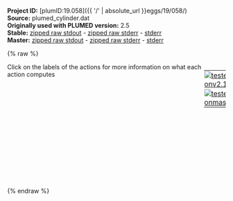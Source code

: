 **Project ID:** [plumID:19.058]({{ '/' | absolute_url }}eggs/19/058/)  
**Source:** plumed_cylinder.dat  
**Originally used with PLUMED version:** 2.5  
**Stable:** [zipped raw stdout](plumed_cylinder.dat.plumed.stdout.txt.zip) - [zipped raw stderr](plumed_cylinder.dat.plumed.stderr.txt.zip) - [stderr](plumed_cylinder.dat.plumed.stderr)  
**Master:** [zipped raw stdout](plumed_cylinder.dat.plumed_master.stdout.txt.zip) - [zipped raw stderr](plumed_cylinder.dat.plumed_master.stderr.txt.zip) - [stderr](plumed_cylinder.dat.plumed_master.stderr)  

{% raw %}
<div style="width: 100%; float:left">
<div style="width: 90%; float:left" id="value_details_data/plumed_cylinder.dat"> Click on the labels of the actions for more information on what each action computes </div>
<div style="width: 10%; float:left"><table><tr><td style="padding:1px"><a href="plumed_cylinder.dat.plumed.stderr"><img src="https://img.shields.io/badge/v2.10-passing-green.svg" alt="tested onv2.10" /></a></td></tr><tr><td style="padding:1px"><a href="plumed_cylinder.dat.plumed_master.stderr"><img src="https://img.shields.io/badge/master-passing-green.svg" alt="tested onmaster" /></a></td></tr></table></div></div>
<pre style="width=97%;">
<span style="color:blue" class="comment"># com1 is the COM of one triangular face of the prism, com2 of the other. The orientation is given by the vector from com1 to com2 </span>
<span class="plumedtooltip" style="color:green">COM<span class="right">Calculate the center of mass for a group of atoms. <a href="https://www.plumed.org/doc-master/user-doc/html/_c_o_m.html" style="color:green">More details</a><i></i></span></span> <span class="plumedtooltip">ATOMS<span class="right">the list of atoms which are involved the virtual atom's definition<i></i></span></span>=3,25,39 <span class="plumedtooltip">LABEL<span class="right">a label for the action so that its output can be referenced in the input to other actions<i></i></span></span>=<b name="data/plumed_cylinder.datcom1" onclick='showPath("data/plumed_cylinder.dat","data/plumed_cylinder.datcom1","data/plumed_cylinder.datcom1","violet")'>com1</b><span style="display:none;" id="data/plumed_cylinder.datcom1">The COM action with label <b>com1</b> calculates the following quantities:<table  align="center" frame="void" width="95%" cellpadding="5%"><tr><td width="5%"><b> Quantity </b>  </td><td width="5%"><b> Type </b>  </td><td><b> Description </b> </td></tr><tr><td width="5%">com1</td><td width="5%"><font color="violet">atoms</font></td><td>virtual atom calculated by COM action</td></tr></table></span>
<span class="plumedtooltip" style="color:green">COM<span class="right">Calculate the center of mass for a group of atoms. <a href="https://www.plumed.org/doc-master/user-doc/html/_c_o_m.html" style="color:green">More details</a><i></i></span></span> <span class="plumedtooltip">ATOMS<span class="right">the list of atoms which are involved the virtual atom's definition<i></i></span></span>=49,69,81 <span class="plumedtooltip">LABEL<span class="right">a label for the action so that its output can be referenced in the input to other actions<i></i></span></span>=<b name="data/plumed_cylinder.datcom2" onclick='showPath("data/plumed_cylinder.dat","data/plumed_cylinder.datcom2","data/plumed_cylinder.datcom2","violet")'>com2</b><span style="display:none;" id="data/plumed_cylinder.datcom2">The COM action with label <b>com2</b> calculates the following quantities:<table  align="center" frame="void" width="95%" cellpadding="5%"><tr><td width="5%"><b> Quantity </b>  </td><td width="5%"><b> Type </b>  </td><td><b> Description </b> </td></tr><tr><td width="5%">com2</td><td width="5%"><font color="violet">atoms</font></td><td>virtual atom calculated by COM action</td></tr></table></span>
<br/><span style="color:blue" class="comment"># inplane distance between com1 and com2</span>
<span id="data/plumed_cylinder.datd1_short"><b name="data/plumed_cylinder.datd1" onclick='showPath("data/plumed_cylinder.dat","data/plumed_cylinder.datd1","data/plumed_cylinder.datd1_shortcut","blue")'>d1</b><span style="display:none;" id="data/plumed_cylinder.datd1_shortcut">The INPLANEDISTANCES action with label <b>d1</b> calculates the following quantities:<table  align="center" frame="void" width="95%" cellpadding="5%"><tr><td width="5%"><b> Quantity </b>  </td><td width="5%"><b> Type </b>  </td><td><b> Description </b> </td></tr><tr><td width="5%">d1</td><td width="5%"><font color="blue">vector</font></td><td>the INPLANEDISTANCE between each of the atoms specified using the GROUP keyword and atom A in the plane perpendicular to the vector connecting the atoms specified using VECTORSTART and VECTOREND</td></tr><tr><td width="5%">d1_min</td><td width="5%"><font color="black">scalar</font></td><td>the minimum colvar</td></tr></table></span>: <span class="plumedtooltip" style="color:green">INPLANEDISTANCES<span class="right">Calculate the distance between a pair of atoms in the plane This action is <a class="toggler" href='javascript:;' onclick='toggleDisplay("data/plumed_cylinder.datd1");'>a shortcut</a>. <a href="https://www.plumed.org/doc-master/user-doc/html/_i_n_p_l_a_n_e_d_i_s_t_a_n_c_e_s.html">More details</a><i></i></span></span> <span class="plumedtooltip">VECTORSTART<span class="right">The first atom position that is used to define the normal to the plane of interest<i></i></span></span>=<b name="data/plumed_cylinder.datcom1">com1</b> <span class="plumedtooltip">VECTOREND<span class="right">The second atom position that is used to defin the normal to the plane of interest<i></i></span></span>=<b name="data/plumed_cylinder.datcom2">com2</b> <span class="plumedtooltip">GROUP<span class="right">calculate distance for each distinct set of three atoms in the group<i></i></span></span>=1-162 <span class="plumedtooltip">MIN<span class="right">calculate the minimum value<i></i></span></span>={BETA=5} 
</span><span id="data/plumed_cylinder.datd1_long" style="display:none;"><span style="color:blue" class="comment"># PLUMED interprets the command:
</span><span class="toggler" style="color:red" onclick='toggleDisplay("data/plumed_cylinder.datd1")'># d1: INPLANEDISTANCES VECTORSTART=com1 VECTOREND=com2 GROUP=1-162 MIN={BETA=5} </span>
<span style="color:blue" class="comment"># as follows (Click the red comment above to revert to the short version of the input):</span>
<b name="data/plumed_cylinder.datd1_dis" onclick='showPath("data/plumed_cylinder.dat","data/plumed_cylinder.datd1_dis","data/plumed_cylinder.datd1_dis","blue")'>d1_dis</b><span style="display:none;" id="data/plumed_cylinder.datd1_dis">The DISTANCE action with label <b>d1_dis</b> calculates the following quantities:<table  align="center" frame="void" width="95%" cellpadding="5%"><tr><td width="5%"><b> Quantity </b>  </td><td width="5%"><b> Type </b>  </td><td><b> Description </b> </td></tr><tr><td width="5%">d1_dis</td><td width="5%"><font color="blue">vector</font></td><td>the DISTANCE for each set of specified atoms</td></tr></table></span>: <span class="plumedtooltip" style="color:green">DISTANCE<span class="right">Calculate the distance between a pair of atoms. <a href="https://www.plumed.org/doc-master/user-doc/html/_d_i_s_t_a_n_c_e.html" style="color:green">More details</a><i></i></span></span> <span class="plumedtooltip">ATOMS1<span class="right">the pair of atom that we are calculating the distance between<i></i></span></span>=<b name="data/plumed_cylinder.datcom1">com1</b>,1 <span class="plumedtooltip">ATOMS2<span class="right">the pair of atom that we are calculating the distance between<i></i></span></span>=<b name="data/plumed_cylinder.datcom1">com1</b>,2 <span class="plumedtooltip">ATOMS3<span class="right">the pair of atom that we are calculating the distance between<i></i></span></span>=<b name="data/plumed_cylinder.datcom1">com1</b>,3 <span class="plumedtooltip">ATOMS4<span class="right">the pair of atom that we are calculating the distance between<i></i></span></span>=<b name="data/plumed_cylinder.datcom1">com1</b>,4 <span class="plumedtooltip">ATOMS5<span class="right">the pair of atom that we are calculating the distance between<i></i></span></span>=<b name="data/plumed_cylinder.datcom1">com1</b>,5     <span style="color:blue" class="comment"># Action input conctinues with 157 further ATOMSn keywords, </span>
<b name="data/plumed_cylinder.datd1_ang" onclick='showPath("data/plumed_cylinder.dat","data/plumed_cylinder.datd1_ang","data/plumed_cylinder.datd1_ang","blue")'>d1_ang</b><span style="display:none;" id="data/plumed_cylinder.datd1_ang">The ANGLE action with label <b>d1_ang</b> calculates the following quantities:<table  align="center" frame="void" width="95%" cellpadding="5%"><tr><td width="5%"><b> Quantity </b>  </td><td width="5%"><b> Type </b>  </td><td><b> Description </b> </td></tr><tr><td width="5%">d1_ang</td><td width="5%"><font color="blue">vector</font></td><td>the ANGLE for each set of specified atoms</td></tr></table></span>: <span class="plumedtooltip" style="color:green">ANGLE<span class="right">Calculate an angle. <a href="https://www.plumed.org/doc-master/user-doc/html/_a_n_g_l_e.html" style="color:green">More details</a><i></i></span></span> <span class="plumedtooltip">ATOMS1<span class="right">the list of atoms involved in this collective variable (either 3 or 4 atoms)<i></i></span></span>=<b name="data/plumed_cylinder.datcom2">com2</b>,<b name="data/plumed_cylinder.datcom1">com1</b>,1 <span class="plumedtooltip">ATOMS2<span class="right">the list of atoms involved in this collective variable (either 3 or 4 atoms)<i></i></span></span>=<b name="data/plumed_cylinder.datcom2">com2</b>,<b name="data/plumed_cylinder.datcom1">com1</b>,2 <span class="plumedtooltip">ATOMS3<span class="right">the list of atoms involved in this collective variable (either 3 or 4 atoms)<i></i></span></span>=<b name="data/plumed_cylinder.datcom2">com2</b>,<b name="data/plumed_cylinder.datcom1">com1</b>,3 <span class="plumedtooltip">ATOMS4<span class="right">the list of atoms involved in this collective variable (either 3 or 4 atoms)<i></i></span></span>=<b name="data/plumed_cylinder.datcom2">com2</b>,<b name="data/plumed_cylinder.datcom1">com1</b>,4 <span class="plumedtooltip">ATOMS5<span class="right">the list of atoms involved in this collective variable (either 3 or 4 atoms)<i></i></span></span>=<b name="data/plumed_cylinder.datcom2">com2</b>,<b name="data/plumed_cylinder.datcom1">com1</b>,5     <span style="color:blue" class="comment"># Action input conctinues with 157 further ATOMSn keywords, </span>
<b name="data/plumed_cylinder.datd1" onclick='showPath("data/plumed_cylinder.dat","data/plumed_cylinder.datd1","data/plumed_cylinder.datd1","blue")'>d1</b><span style="display:none;" id="data/plumed_cylinder.datd1">The CUSTOM action with label <b>d1</b> calculates the following quantities:<table  align="center" frame="void" width="95%" cellpadding="5%"><tr><td width="5%"><b> Quantity </b>  </td><td width="5%"><b> Type </b>  </td><td><b> Description </b> </td></tr><tr><td width="5%">d1</td><td width="5%"><font color="blue">vector</font></td><td>the vector obtained by doing an element-wise application of an arbitrary function to the input vectors</td></tr></table></span>: <span class="plumedtooltip" style="color:green">CUSTOM<span class="right">Calculate a combination of variables using a custom expression. <a href="https://www.plumed.org/doc-master/user-doc/html/_c_u_s_t_o_m.html" style="color:green">More details</a><i></i></span></span> <span class="plumedtooltip">PERIODIC<span class="right">if the output of your function is periodic then you should specify the periodicity of the function<i></i></span></span>=NO <span class="plumedtooltip">FUNC<span class="right">the function you wish to evaluate<i></i></span></span>=x*sin(y) <span class="plumedtooltip">ARG<span class="right">the values input to this function<i></i></span></span>=<b name="data/plumed_cylinder.datd1_dis">d1_dis</b>,<b name="data/plumed_cylinder.datd1_ang">d1_ang</b>
<b name="data/plumed_cylinder.datd1_me_min" onclick='showPath("data/plumed_cylinder.dat","data/plumed_cylinder.datd1_me_min","data/plumed_cylinder.datd1_me_min","blue")'>d1_me_min</b><span style="display:none;" id="data/plumed_cylinder.datd1_me_min">The CUSTOM action with label <b>d1_me_min</b> calculates the following quantities:<table  align="center" frame="void" width="95%" cellpadding="5%"><tr><td width="5%"><b> Quantity </b>  </td><td width="5%"><b> Type </b>  </td><td><b> Description </b> </td></tr><tr><td width="5%">d1_me_min</td><td width="5%"><font color="blue">vector</font></td><td>the vector obtained by doing an element-wise application of an arbitrary function to the input vectors</td></tr></table></span>: <span class="plumedtooltip" style="color:green">CUSTOM<span class="right">Calculate a combination of variables using a custom expression. <a href="https://www.plumed.org/doc-master/user-doc/html/_c_u_s_t_o_m.html" style="color:green">More details</a><i></i></span></span> <span class="plumedtooltip">ARG<span class="right">the values input to this function<i></i></span></span>=<b name="data/plumed_cylinder.datd1">d1</b> <span class="plumedtooltip">FUNC<span class="right">the function you wish to evaluate<i></i></span></span>=exp(5/x) <span class="plumedtooltip">PERIODIC<span class="right">if the output of your function is periodic then you should specify the periodicity of the function<i></i></span></span>=NO
<b name="data/plumed_cylinder.datd1_mec_min" onclick='showPath("data/plumed_cylinder.dat","data/plumed_cylinder.datd1_mec_min","data/plumed_cylinder.datd1_mec_min","black")'>d1_mec_min</b><span style="display:none;" id="data/plumed_cylinder.datd1_mec_min">The SUM action with label <b>d1_mec_min</b> calculates the following quantities:<table  align="center" frame="void" width="95%" cellpadding="5%"><tr><td width="5%"><b> Quantity </b>  </td><td width="5%"><b> Type </b>  </td><td><b> Description </b> </td></tr><tr><td width="5%">d1_mec_min</td><td width="5%"><font color="black">scalar</font></td><td>the sum of all the elements in the input vector</td></tr></table></span>: <span class="plumedtooltip" style="color:green">SUM<span class="right">Calculate the sum of the arguments <a href="https://www.plumed.org/doc-master/user-doc/html/_s_u_m.html" style="color:green">More details</a><i></i></span></span> <span class="plumedtooltip">ARG<span class="right">the values input to this function<i></i></span></span>=<b name="data/plumed_cylinder.datd1_me_min">d1_me_min</b> <span class="plumedtooltip">PERIODIC<span class="right">if the output of your function is periodic then you should specify the periodicity of the function<i></i></span></span>=NO
<b name="data/plumed_cylinder.datd1_min" onclick='showPath("data/plumed_cylinder.dat","data/plumed_cylinder.datd1_min","data/plumed_cylinder.datd1_min","black")'>d1_min</b><span style="display:none;" id="data/plumed_cylinder.datd1_min">The CUSTOM action with label <b>d1_min</b> calculates the following quantities:<table  align="center" frame="void" width="95%" cellpadding="5%"><tr><td width="5%"><b> Quantity </b>  </td><td width="5%"><b> Type </b>  </td><td><b> Description </b> </td></tr><tr><td width="5%">d1_min</td><td width="5%"><font color="black">scalar</font></td><td>an arbitrary function</td></tr></table></span>: <span class="plumedtooltip" style="color:green">CUSTOM<span class="right">Calculate a combination of variables using a custom expression. <a href="https://www.plumed.org/doc-master/user-doc/html/_c_u_s_t_o_m.html" style="color:green">More details</a><i></i></span></span> <span class="plumedtooltip">ARG<span class="right">the values input to this function<i></i></span></span>=<b name="data/plumed_cylinder.datd1_mec_min">d1_mec_min</b> <span class="plumedtooltip">FUNC<span class="right">the function you wish to evaluate<i></i></span></span>=5/log(x) <span class="plumedtooltip">PERIODIC<span class="right">if the output of your function is periodic then you should specify the periodicity of the function<i></i></span></span>=NO
<span style="color:blue"># --- End of included input --- </span></span><br/><span class="plumedtooltip" style="color:green">MOVINGRESTRAINT<span class="right">Add a time-dependent, harmonic restraint on one or more variables. <a href="https://www.plumed.org/doc-master/user-doc/html/_m_o_v_i_n_g_r_e_s_t_r_a_i_n_t.html" style="color:green">More details</a><i></i></span></span> ...
    <span class="plumedtooltip">ARG<span class="right">the labels of the scalars on which the bias will act<i></i></span></span>=<b name="data/plumed_cylinder.datd1">d1.min</b>
    <span class="plumedtooltip">STEP0<span class="right">This keyword appears multiple times as STEPx with x=0,1,2,<i></i></span></span>=0      <span class="plumedtooltip">AT0<span class="right">ATx is equal to the position of the restraint at time STEPx<i></i></span></span>=0.5  <span class="plumedtooltip">KAPPA0<span class="right">KAPPAx is equal to the value of the force constants at time STEPx<i></i></span></span>=0.0
    <span class="plumedtooltip">STEP1<span class="right">This keyword appears multiple times as STEPx with x=0,1,2,<i></i></span></span>=20000  <span class="plumedtooltip">AT1<span class="right">ATx is equal to the position of the restraint at time STEPx<i></i></span></span>=0.5  <span class="plumedtooltip">KAPPA1<span class="right">KAPPAx is equal to the value of the force constants at time STEPx<i></i></span></span>=50000.0
    <span class="plumedtooltip">LABEL<span class="right">a label for the action so that its output can be referenced in the input to other actions<i></i></span></span>=<b name="data/plumed_cylinder.datm1" onclick='showPath("data/plumed_cylinder.dat","data/plumed_cylinder.datm1","data/plumed_cylinder.datm1","black")'>m1</b><span style="display:none;" id="data/plumed_cylinder.datm1">The MOVINGRESTRAINT action with label <b>m1</b> calculates the following quantities:<table  align="center" frame="void" width="95%" cellpadding="5%"><tr><td width="5%"><b> Quantity </b>  </td><td width="5%"><b> Type </b>  </td><td><b> Description </b> </td></tr><tr><td width="5%">m1.bias</td><td width="5%"><font color="black">scalar</font></td><td>the instantaneous value of the bias potential</td></tr><tr><td width="5%">m1.force2</td><td width="5%"><font color="black">scalar</font></td><td>the instantaneous value of the squared force due to this bias potential</td></tr><tr><td width="5%">m1.d1_min_cntr</td><td width="5%"><font color="black">scalar</font></td><td>one or multiple instances of this quantity can be referenced elsewhere in the input file. these quantities will named with  the arguments of the bias followed by the character string _cntr. These quantities give the instantaneous position of the center of the harmonic potential. This particular component measures this quantity for the input CV named d1_min</td></tr><tr><td width="5%">m1.d1_min_work</td><td width="5%"><font color="black">scalar</font></td><td>one or multiple instances of this quantity can be referenced elsewhere in the input file. These quantities will named with the arguments of the bias followed by the character string _work. These quantities tell the user how much work has been done by the potential in dragging the system along the various colvar axis. This particular component measures this quantity for the input CV named d1_min</td></tr><tr><td width="5%">m1.d1_min_kappa</td><td width="5%"><font color="black">scalar</font></td><td>one or multiple instances of this quantity can be referenced elsewhere in the input file. These quantities will named with the arguments of the bias followed by the character string _kappa. These quantities tell the user the time dependent value of kappa. This particular component measures this quantity for the input CV named d1_min</td></tr><tr><td width="5%">m1.work</td><td width="5%"><font color="black">scalar</font></td><td>the total work performed changing this restraint</td></tr></table></span>
    <span class="plumedtooltip">VERSE<span class="right"> Tells plumed whether the restraint is only acting for CV larger (U) or smaller (L) than the restraint or whether it is acting on both sides (B)<i></i></span></span>=L
... MOVINGRESTRAINT
<br/><span class="plumedtooltip" style="color:green">PRINT<span class="right">Print quantities to a file. <a href="https://www.plumed.org/doc-master/user-doc/html/_p_r_i_n_t.html" style="color:green">More details</a><i></i></span></span> <span class="plumedtooltip">ARG<span class="right">the labels of the values that you would like to print to the file<i></i></span></span>=<b name="data/plumed_cylinder.datd1">d1.*</b>,<b name="data/plumed_cylinder.datm1">m1.*</b> <span class="plumedtooltip">FILE<span class="right">the name of the file on which to output these quantities<i></i></span></span>=colvar <span class="plumedtooltip">STRIDE<span class="right"> the frequency with which the quantities of interest should be output<i></i></span></span>=10
<span style="display:none;" id="data/plumed_cylinder.dat">The PRINT action with label <b></b> calculates something</span><span class="plumedtooltip" style="color:green">FLUSH<span class="right">This command instructs plumed to flush all the open files with a user specified frequency. <a href="https://www.plumed.org/doc-master/user-doc/html/_f_l_u_s_h.html" style="color:green">More details</a><i></i></span></span> <span class="plumedtooltip">STRIDE<span class="right">the frequency with which all the open files should be flushed<i></i></span></span>=10
</pre>
{% endraw %}
